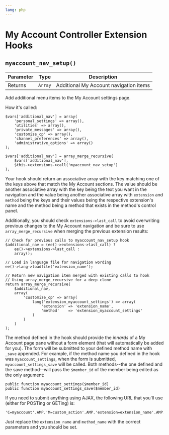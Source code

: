 ```yaml
---
lang: php
---
```


<!--
    This source file is part of the open source project
    ExpressionEngine User Guide (https://github.com/ExpressionEngine/ExpressionEngine-User-Guide)

    @link      https://expressionengine.com/
    @copyright Copyright (c) 2003-2020, Packet Tide, LLC (https://packettide.com)
    @license   https://expressionengine.com/license Licensed under Apache License, Version 2.0
-->

# My Account Controller Extension Hooks

## `myaccount_nav_setup()`

| Parameter | Type    | Description                            |
| --------- | ------- | -------------------------------------- |
| Returns   | `Array` | Additional My Account navigation items |

Add additional menu items to the My Account settings page.

How it's called:

    $vars['additional_nav'] = array(
        'personal_settings' => array(),
        'utilities' => array(),
        'private_messages' => array(),
        'customize_cp' => array(),
        'channel_preferences' => array(),
        'administrative_options' => array()
    );

    $vars['additional_nav'] = array_merge_recursive(
        $vars['additional_nav'],
        $this->extensions->call('myaccount_nav_setup')
    );

Your hook should return an associative array with the key matching one of the keys above that match the My Account sections. The value should be another associative array with the key being the text you want in the navigation and the value being another associative array with `extension` and `method` being the keys and their values being the respective extension's name and the method being a method that exists in the method's control panel.

Additionally, you should check `extensions->last_call` to avoid overwriting previous changes to the My Account navigation and be sure to use `array_merge_recursive` when merging the previous extension results:

    // Check for previous calls to myaccount_nav_setup hook
    $additional_nav = (ee()->extensions->last_call) ?
        ee()->extensions->last_call :
        array();

    // Load in language file for navigation wording
    ee()->lang->loadfile('extension_name');

    // Return new navigation item merged with existing calls to hook
    // Using array_merge_recursive for a deep clone
    return array_merge_recursive(
        $additional_nav,
        array(
            'customize_cp' => array(
                lang('extension_myaccount_settings') => array(
                    'extension' => 'extension_name',
                    'method'    => 'extension_myaccount_settings'
                )
            )
        )
    );

The method defined in the hook should provide the _innards_ of a My Account page pane without a form element (that will automatically be added for you). The form will be submitted to your defined method name with `_save` appended. For example, if the method name you defined in the hook was `myaccount_settings`, when the form is submitted, `myaccount_settings_save` will be called. Both methods--the one defined and the save method--will pass the `$member_id` of the member being edited as the only argument:

    public function myaccount_settings($member_id)
    public function myaccount_settings_save($member_id)

If you need to submit anything using AJAX, the following URL that you'll use (either for POSTing or GETing) is:

    'C=myaccount'.AMP.'M=custom_action'.AMP.'extension=extension_name'.AMP.'method=method_name'

Just replace the `extension_name` and `method_name` with the correct parameters and you should be set.
